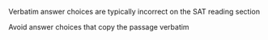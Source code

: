Verbatim answer choices are typically incorrect on the SAT reading section

Avoid answer choices that copy the passage verbatim